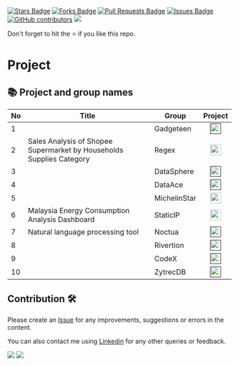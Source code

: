 <a href="https://github.com/drshahizan/special-topic-data-engineering/stargazers"><img src="https://img.shields.io/github/stars/drshahizan/special-topic-data-engineering" alt="Stars Badge"/></a>
<a href="https://github.com/drshahizan/special-topic-data-engineering/network/members"><img src="https://img.shields.io/github/forks/drshahizan/special-topic-data-engineering" alt="Forks Badge"/></a>
<a href="https://github.com/drshahizan/special-topic-data-engineering/pulls"><img src="https://img.shields.io/github/issues-pr/drshahizan/special-topic-data-engineering" alt="Pull Requests Badge"/></a>
<a href="https://github.com/drshahizan/special-topic-data-engineering/issues"><img src="https://img.shields.io/github/issues/drshahizan/special-topic-data-engineering" alt="Issues Badge"/></a>
<a href="https://github.com/drshahizan/special-topic-data-engineering/graphs/contributors"><img alt="GitHub contributors" src="https://img.shields.io/github/contributors/drshahizan/special-topic-data-engineering?color=2b9348"></a>
![](https://visitor-badge.glitch.me/badge?page_id=drshahizan/special-topic-data-engineering)

Don't forget to hit the :star: if you like this repo.

# Project

## 📚 Project and group names

| No | Title | Group |  Project | 
| ----- | ----- | ------ | :------: | 
| 1 |  | Gadgeteen | <a href="" ><img src="../../images/task.png" width="24px" height="24px" ></a> |
| 2 | Sales Analysis of Shopee Supermarket by Households Supplies Category | Regex |<a href="https://github.com/drshahizan/special-topic-data-engineering/tree/main/project/submission/Regex" ><img src="../../images/task.png" width="24px" height="24px" ></a> |
| 3 |  | DataSphere |<a href="" ><img src="../../images/task.png" width="24px" height="24px" ></a> |
| 4 |  | DataAce |<a href="" ><img src="../../images/task.png" width="24px" height="24px" ></a> |
| 5 |  | MichelinStar |<a href="https://github.com/drshahizan/special-topic-data-engineering/tree/main/project/submission/MichelinStar" ><img src="../../images/task.png" width="24px" height="24px" ></a> |
| 6 | Malaysia Energy Consumption Analysis Dashboard | StaticIP |<a href="https://github.com/drshahizan/special-topic-data-engineering/tree/main/project/submission/StaticIP" ><img src="../../images/task.png" width="24px" height="24px" ></a> |
| 7 | Natural language processing tool | Noctua|<a href="" ><img src="../../images/task.png" width="24px" height="24px" ></a> |
| 8 |  | Rivertion |<a href="" ><img src="../../images/task.png" width="24px" height="24px" ></a> |
| 9 |  | CodeX|<a href="" ><img src="../../images/task.png" width="24px" height="24px" ></a> |
| 10 |  | ZytrecDB|<a href="" ><img src="../../images/task.png" width="24px" height="24px" ></a> |

## Contribution 🛠️
Please create an [Issue](https://github.com/drshahizan/special-topic-data-engineering/issues) for any improvements, suggestions or errors in the content.

You can also contact me using [Linkedin](https://www.linkedin.com/in/drshahizan/) for any other queries or feedback.

![](https://komarev.com/ghpvc/?username=drshahizan&label=Views&color=0e75b6&style=flat)
![](https://hit.yhype.me/github/profile?user_id=81284918)
